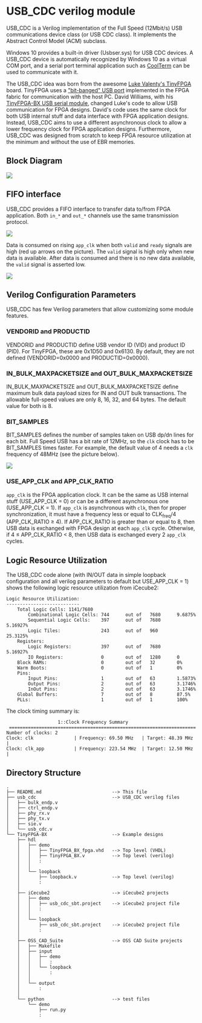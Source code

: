 # USB\_CDC verilog module

USB\_CDC is a Verilog implementation of the Full Speed (12Mbit/s) USB communications device class (or USB CDC class). It implements the Abstract Control Model (ACM) subclass.

Windows 10 provides a built-in driver (Usbser.sys) for USB CDC devices.
A USB\_CDC device is automatically recognized by Windows 10 as a virtual COM port, and a serial port terminal application such as [CoolTerm](https://freeware.the-meiers.org/) can be used to communicate with it.

The USB\_CDC idea was born from the awesome [Luke Valenty's TinyFPGA](https://github.com/tinyfpga/TinyFPGA-BX) board. TinyFPGA uses a ["bit-banged" USB port](https://github.com/tinyfpga/TinyFPGA-Bootloader) implemented in the FPGA fabric for communication with the host PC.
David Williams, with his [TinyFPGA-BX USB serial module](https://github.com/davidthings/tinyfpga_bx_usbserial), changed Luke's code to allow USB communication for FPGA designs.
David's code uses the same clock for both USB internal stuff and data interface with FPGA application designs.
Instead, USB\_CDC aims to use a different asynchronous clock to allow a lower frequency clock for FPGA application designs.
Furthermore, USB\_CDC was designed from scratch to keep FPGA resource utilization at the minimum and without the use of EBR memories.

## Block Diagram

![](readme_files/usb_cdc.png)


## FIFO interface
USB\_CDC provides a FIFO interface to transfer data to/from FPGA application. Both `in_*` and `out_*` channels use the same transmission protocol.

![](readme_files/fifo_timings.png)

Data is consumed on rising `app_clk` when both `valid` and `ready` signals are high (red up arrows on the picture). The `valid` signal is high only when new data is available. After data is consumed and there is no new data available, the `valid` signal is asserted low.

![](readme_files/fifo_protocol.png)


## Verilog Configuration Parameters
USB\_CDC has few Verilog parameters that allow customizing some module features.

### VENDORID and PRODUCTID
VENDORID and PRODUCTID define USB vendor ID (VID) and product ID (PID). For TinyFPGA, these are 0x1D50 and 0x6130. By default, they are not defined (VENDORID=0x0000 and PRODUCTID=0x0000).

### IN\_BULK\_MAXPACKETSIZE and OUT\_BULK\_MAXPACKETSIZE
IN\_BULK\_MAXPACKETSIZE and OUT\_BULK\_MAXPACKETSIZE define maximum bulk data payload sizes for IN and OUT bulk transactions. The allowable full-speed values are only 8, 16, 32, and 64 bytes. The default value for both is 8.

### BIT\_SAMPLES
BIT\_SAMPLES defines the number of samples taken on USB dp/dn lines for each bit. Full Speed USB has a bit rate of 12MHz, so the `clk` clock has to be BIT\_SAMPLES times faster. For example, the default value of 4 needs a `clk` frequency of 48MHz (see the picture below).

![](readme_files/bit_samples.png)

### USE\_APP\_CLK and APP\_CLK\_RATIO
`app_clk` is the FPGA application clock. It can be the same as USB internal stuff (USE\_APP\_CLK = 0) or can be a different asynchronous one (USE\_APP\_CLK = 1). If `app_clk` is asynchronous with `clk`, then for proper synchronization, it must have a frequency less or equal to CLK<sub>freq</sub>/4 (APP\_CLK\_RATIO &ge; 4).
If APP\_CLK\_RATIO is greater than or equal to 8, then USB data is exchanged with FPGA design at each `app_clk` cycle. Otherwise, if 4 &le; APP\_CLK\_RATIO &lt; 8, then USB data is exchanged every 2 `app_clk` cycles.
 
## Logic Resource Utilization

The USB\_CDC code alone (with IN/OUT data in simple loopback configuration and all verilog parameters to default but USE\_APP\_CLK = 1) shows the following logic resource utilization from iCecube2:

```
Logic Resource Utilization:
---------------------------
    Total Logic Cells: 1141/7680
        Combinational Logic Cells: 744      out of   7680      9.6875%
        Sequential Logic Cells:    397      out of   7680      5.16927%
        Logic Tiles:               243      out of   960       25.3125%
    Registers: 
        Logic Registers:           397      out of   7680      5.16927%
        IO Registers:              0        out of   1280      0
    Block RAMs:                    0        out of   32        0%
    Warm Boots:                    0        out of   1         0%
    Pins:
        Input Pins:                1        out of   63        1.5873%
        Output Pins:               2        out of   63        3.1746%
        InOut Pins:                2        out of   63        3.1746%
    Global Buffers:                7        out of   8         87.5%
    PLLs:                          1        out of   1         100%
```

The clock timing summary is:

```
                   1::Clock Frequency Summary
 =====================================================================
Number of clocks: 2
Clock: clk               | Frequency: 69.50 MHz   | Target: 48.39 MHz  | 
Clock: clk_app           | Frequency: 223.54 MHz  | Target: 12.50 MHz  | 
```

## Directory Structure

```
.
├── README.md                          --> This file
├── usb_cdc                            --> USB_CDC verilog files
│   ├── bulk_endp.v
│   ├── ctrl_endp.v
│   ├── phy_rx.v
│   ├── phy_tx.v
│   ├── sie.v
│   └── usb_cdc.v
└── TinyFPGA-BX                        --> Example designs
    ├── hdl
    │   ├── demo
    │   │   ├── TinyFPGA_BX_fpga.vhd   --> Top level (VHDL)
    │   │   ├── TinyFPGA_BX.v          --> Top level (verilog)
    │   │   :
    │   │
    │   └── loopback
    │       ├── loopback.v             --> Top level (verilog)
    │       :
    │
    ├── iCecube2                       --> iCecube2 projects
    │   ├── demo
    │   │   ├── usb_cdc_sbt.project    --> iCecube2 project file
    │   │   :
    │   │
    │   └── loopback
    │       ├── usb_cdc_sbt.project    --> iCecube2 project file
    │       :
    │
    ├── OSS_CAD_Suite                  --> OSS CAD Suite projects
    │   ├── Makefile
    │   ├── input
    │   │   ├── demo
    │   │   │   :
    │   │   └── loopback
    │   │       :
    │   │
    │   └── output
    │       :
    │
    └── python                         --> test files
        └── demo
            ├── run.py
            :
```

